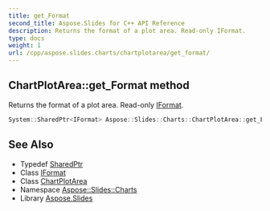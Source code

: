 ```yaml
---
title: get_Format
second_title: Aspose.Slides for C++ API Reference
description: Returns the format of a plot area. Read-only IFormat.
type: docs
weight: 1
url: /cpp/aspose.slides.charts/chartplotarea/get_format/
---
```

## ChartPlotArea::get_Format method


Returns the format of a plot area. Read-only [IFormat](../../iformat/).

```cpp
System::SharedPtr<IFormat> Aspose::Slides::Charts::ChartPlotArea::get_Format() override
```

## See Also

* Typedef [SharedPtr](../../../system/sharedptr/)
* Class [IFormat](../../iformat/)
* Class [ChartPlotArea](../)
* Namespace [Aspose::Slides::Charts](../../)
* Library [Aspose.Slides](../../../)
